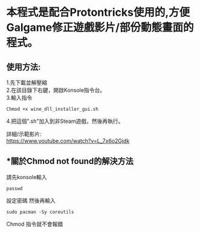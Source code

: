# 本程式是配合Protontricks使用的,方便Galgame修正遊戲影片/部份動態畫面的程式。

## 使用方法:
1.先下載並解壓縮  
2.在該目錄下右鍵，開啟Konsole指令台。  
3.輸入指令
```
Chmod +x wine_dll_installer_gui.sh
```
4.把這個".sh"加入到非Steam遊戲，然後再執行。  

詳細/示範影片:  
https://www.youtube.com/watch?v=L_7x6o2Gjdk

## *關於Chmod not found的解決方法  
請先konsole輸入
```
passwd
```
設定密碼
然後再輸入  
```
sudo pacman -Sy coreutils
```
Chmod 指令就不會報錯  
